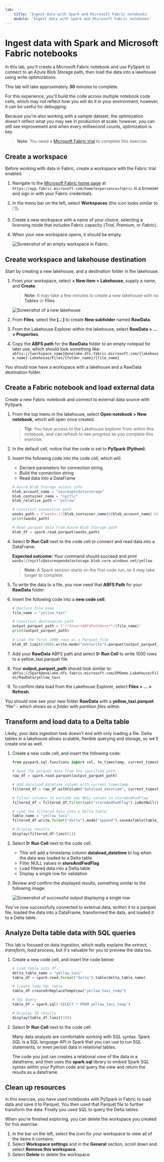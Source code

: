 ```yaml
---
lab:
    title: 'Ingest data with Spark and Microsoft Fabric notebooks'
    module: 'Ingest data with Spark and Microsoft Fabric notebooks'
---
```


# Ingest data with Spark and Microsoft Fabric notebooks

In this lab, you'll create a Microsoft Fabric notebook and use PySpark to connect to an Azure Blob Storage path, then load the data into a lakehouse using write optimizations.

This lab will take approximately **30** minutes to complete.

For this experience, you'll build the code across multiple notebook code cells, which may not reflect how you will do it in your environment; however, it can be useful for debugging.

Because you're also working with a sample dataset, the optimization doesn't reflect what you may see in production at scale; however, you can still see improvement and when every millisecond counts, optimization is key.

> **Note**: You need a [Microsoft Fabric trial](https://learn.microsoft.com/fabric/get-started/fabric-trial) to complete this exercise.

## Create a workspace

Before working with data in Fabric, create a workspace with the Fabric trial enabled.

1. Navigate to the [Microsoft Fabric home page](https://app.fabric.microsoft.com/home?experience=fabric) at `https://app.fabric.microsoft.com/home?experience=fabric` in a browser and sign in with your Fabric credentials.
1. In the menu bar on the left, select **Workspaces** (the icon looks similar to &#128455;).
1. Create a new workspace with a name of your choice, selecting a licensing mode that includes Fabric capacity (*Trial*, *Premium*, or *Fabric*).
1. When your new workspace opens, it should be empty.

    ![Screenshot of an empty workspace in Fabric.](./Images/new-workspace.png)

## Create workspace and lakehouse destination

Start by creating a new lakehouse, and a destination folder in the lakehouse.

1. From your workspace, select **+ New item > Lakehouse**, supply a name, and **Create**.

    > **Note:** It may take a few minutes to create a new lakehouse with no **Tables** or **Files**.

    ![Screenshot of a new lakehouse](Images/new-lakehouse.png)

1. From **Files**, select the **[...]** to create **New subfolder** named **RawData**.

1. From the Lakehouse Explorer within the lakehouse, select **RawData > ... > Properties**.

1. Copy the **ABFS path** for the **RawData** folder to an empty notepad for later use, which should look something like:
    `abfss://{workspace_name}@onelake.dfs.fabric.microsoft.com/{lakehouse_name}.Lakehouse/Files/{folder_name}/{file_name}`

You should now have a workspace with a lakehouse and a RawData destination folder.

## Create a Fabric notebook and load external data

Create a new Fabric notebook and connect to external data source with PySpark.

1. From the top menu in the lakehouse, select **Open notebook > New notebook**, which will open once created.

    >  **Tip:** You have access to the Lakehouse explorer from within this notebook, and can refresh to see progress as you complete this exercise.

1. In the default cell, notice that the code is set to **PySpark (Python)**.

1. Insert the following code into the code cell, which will:
    - Declare parameters for connection string
    - Build the connection string
    - Read data into a DataFrame

    ```Python
    # Azure Blob Storage access info
    blob_account_name = "azureopendatastorage"
    blob_container_name = "nyctlc"
    blob_relative_path = "yellow"
    
    # Construct connection path
    wasbs_path = f'wasbs://{blob_container_name}@{blob_account_name}.blob.core.windows.net/{blob_relative_path}'
    print(wasbs_path)
    
    # Read parquet data from Azure Blob Storage path
    blob_df = spark.read.parquet(wasbs_path)
    ```

1. Select **&#9655; Run Cell** next to the code cell to connect and read data into a DataFrame.

    **Expected outcome:** Your command should succeed and print `wasbs://nyctlc@azureopendatastorage.blob.core.windows.net/yellow`

    > **Note:** A Spark session starts on the first code run, so it may take longer to complete.

1. To write the data to a file, you now need that **ABFS Path** for your **RawData** folder.

1. Insert the following code into a **new code cell**:

    ```python
    # Declare file name    
    file_name = "yellow_taxi"
    
    # Construct destination path
    output_parquet_path = f"**InsertABFSPathHere**/{file_name}"
    print(output_parquet_path)
        
    # Load the first 1000 rows as a Parquet file
    blob_df.limit(1000).write.mode("overwrite").parquet(output_parquet_path)
    ```

1. Add your **RawData** ABFS path and select **&#9655; Run Cell** to write 1000 rows to a yellow_taxi.parquet file.

1. Your **output_parquet_path** should look similar to:
    `abfss://Spark@onelake.dfs.fabric.microsoft.com/DPDemo.Lakehouse/Files/RawData/yellow_taxi`

1. To confirm data load from the Lakehouse Explorer, select **Files > ... > Refresh**.

You should now see your new folder **RawData** with a **yellow_taxi.parquet** "file" - *which shows as a folder with partition files within*.

## Transform and load data to a Delta table

Likely, your data ingestion task doesn't end with only loading a file. Delta tables in a lakehouse allows scalable, flexible querying and storage, so we'll create one as well.

1. Create a new code cell, and insert the following code:

    ```python
    from pyspark.sql.functions import col, to_timestamp, current_timestamp, year, month
    
    # Read the parquet data from the specified path
    raw_df = spark.read.parquet(output_parquet_path)   
    
    # Add dataload_datetime column with current timestamp
    filtered_df = raw_df.withColumn("dataload_datetime", current_timestamp())
    
    # Filter columns to exclude any NULL values in storeAndFwdFlag
    filtered_df = filtered_df.filter(col("storeAndFwdFlag").isNotNull())
    
    # Load the filtered data into a Delta table
    table_name = "yellow_taxi"
    filtered_df.write.format("delta").mode("append").saveAsTable(table_name)
    
    # Display results
    display(filtered_df.limit(1))
    ```

1. Select **&#9655; Run Cell** next to the code cell.

    - This will add a timestamp column **dataload_datetime** to log when the data was loaded to a Delta table
    - Filter NULL values in **storeAndFwdFlag**
    - Load filtered data into a Delta table
    - Display a single row for validation

1. Review and confirm the displayed results, something similar to the following image:

    ![Screenshot of successful output displaying a single row](Images/notebook-transform-result.png)

You've now successfully connected to external data, written it to a parquet file, loaded the data into a DataFrame, transformed the data, and loaded it to a Delta table.

## Analyze Delta table data with SQL queries

This lab is focused on data ingestion, which really explains the *extract, transform, load* process, but it's valuable for you to preview the data too.

1. Create a new code cell, and insert the code below:

    ```python
    # Load table into df
    delta_table_name = "yellow_taxi"
    table_df = spark.read.format("delta").table(delta_table_name)
    
    # Create temp SQL table
    table_df.createOrReplaceTempView("yellow_taxi_temp")
    
    # SQL Query
    table_df = spark.sql('SELECT * FROM yellow_taxi_temp')
    
    # Display 10 results
    display(table_df.limit(10))
    ```

1. Select **&#9655; Run Cell** next to the code cell.

     Many data analysts are comfortable working with SQL syntax. Spark SQL is a SQL language API in Spark that you can use to run SQL statements, or even persist data in relational tables.

   The code you just ran creates a relational *view* of the data in a dataframe, and then uses the **spark.sql** library to embed Spark SQL syntax within your Python code and query the view and return the results as a dataframe.

## Clean up resources

In this exercise, you have used notebooks with PySpark in Fabric to load data and save it to Parquet. You then used that Parquet file to further transform the data. Finally you used SQL to query the Delta tables.

When you're finished exploring, you can delete the workspace you created for this exercise.

1. In the bar on the left, select the icon for your workspace to view all of the items it contains.
1. Select **Workspace settings** and in the **General** section, scroll down and select **Remove this workspace**.
1. Select **Delete** to delete the workspace.
